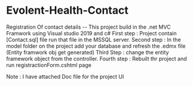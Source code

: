 # Evolent-Health-Contact
Registration Of contact details
-- This project build in the .net MVC Framwork using Visual studio 2019 and c# 
 First step : Project contain [Contact.sql] file run that file in the MSSQL server.
 Second step : In the model folder on the project add your database and refresh the .edmx file (Entity framwork obj get generated)
 Third Step : change the entity framework object from the controller.
 Fourth step :  Rebuilt thr project and run registractionForm.cshtml page

Note : I have attached Doc file for the project UI 
